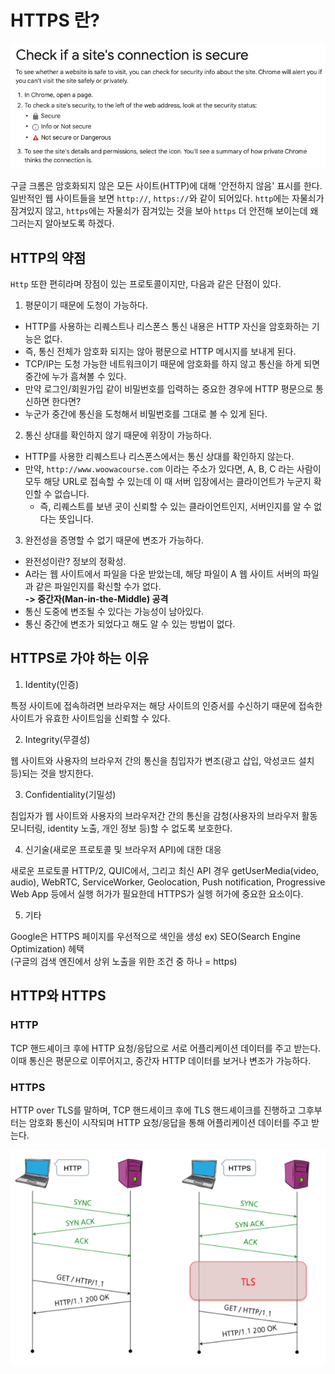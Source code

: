 # HTTPS 란?

![img.png](images/ChromeHttps.png)

구글 크롬은 암호화되지 않은 모든 사이트(HTTP)에 대해 '안전하지 않음' 표시를 한다.  
일반적인 웹 사이트들을 보면 `http://`, `https://`와 같이 되어있다. `http`에는 자물쇠가 잠겨있지 않고, `https`에는 자물쇠가 잠겨있는 것을 보아 `https` 더 안전해 보이는데 왜 그러는지 알아보도록 하겠다.

## HTTP의 약점
`Http` 또한 편히라며 장점이 있는 프로토콜이지만, 다음과 같은 단점이 있다.   

1. 평문이기 때문에 도청이 가능하다.
- HTTP를 사용하는 리퀘스트나 리스폰스 통신 내용은 HTTP 자신을 암호화하는 기능은 없다.  
- 즉, 통신 전체가 암호화 되지는 않아 평문으로 HTTP 메시지를 보내게 된다.
- TCP/IP는 도청 가능한 네트워크이기 때문에 암호화를 하지 않고 통신을 하게 되면 중간에 누가 흠쳐볼 수 있다. 
- 만약 로그인/회원가입 같이 비밀번호를 입력하는 중요한 경우에 HTTP 평문으로 통신하면 한다면?
- 누군가 중간에 통신을 도청해서 비밀번호를 그대로 볼 수 있게 된다. 

2. 통신 상대를 확인하지 않기 때문에 위장이 가능하다.
- HTTP를 사용한 리퀘스트나 리스폰스에서는 통신 상대를 확인하지 않는다. 
- 만약, `http://www.woowacourse.com` 이라는 주소가 있다면, A, B, C 라는 사람이 모두 해당 URL로 접속할 수 있는데 이 때 서버 입장에서는 클라이언트가 누군지 확인할 수 없습니다. 
  - 즉, 리퀘스트를 보낸 곳이 신뢰할 수 있는 클라이언트인지, 서버인지를 알 수 없다는 뜻입니다.

3. 완전성을 증명할 수 없기 때문에 변조가 가능하다.
- 완전성이란?  정보의 정확성.
- A라는 웹 사이트에서 파일을 다운 받았는데, 해당 파일이 A 웹 사이트 서버의 파일과 같은 파일인지를 확신할 수가 없다.   
**-> 중간자(Man-in-the-Middle) 공격**
- 통신 도중에 변조될 수 있다는 가능성이 남아있다.
- 통신 중간에 변조가 되었다고 해도 알 수 있는 방법이 없다.

## HTTPS로 가야 하는 이유
1. Identity(인증)

특정 사이트에 접속하려면 브라우저는 해당 사이트의 인증서를 수신하기 때문에 접속한 사이트가 유효한 사이트임을 신뢰할 수 있다.

2. Integrity(무결성)

웹 사이트와 사용자의 브라우저 간의 통신을 침입자가 변조(광고 삽입, 악성코드 설치 등)되는 것을 방지한다.

3. Confidentiality(기밀성)

침입자가 웹 사이트와 사용자의 브라우저간 간의 통신을 감청(사용자의 브라우저 활동 모니터링, identity 노출, 개인 정보 등)할 수 없도록 보호한다.

4. 신기술(새로운 프로토콜 및 브라우저 API)에 대한 대응

새로운 프로토콜 HTTP/2, QUIC에서, 그리고 최신 API 경우 getUserMedia(video, audio), WebRTC, ServiceWorker, Geolocation, Push notification, Progressive Web App 등에서 실행 허가가 필요한데 HTTPS가 실헹 허가에 중요한 요소이다.

5. 기타

Google은 HTTPS 페이지를 우선적으로 색인을 생성  ex) SEO(Search Engine Optimization) 헤택  
(구글의 검색 엔진에서 상위 노출을 위한 조건 중 하나 = https)

## HTTP와 HTTPS

### HTTP
TCP 핸드셰이크 후에 HTTP 요청/응답으로 서로 어플리케이션 데이터를 주고 받는다. 이때 통신은 평문으로 이루어지고, 중간자 HTTP 데이터를 보거나 변조가 가능하다. 


### HTTPS
HTTP over TLS를 말하며, TCP 핸드세이크 후에 TLS 핸드셰이크를 진행하고 그후부터는 암호화 통신이 시작되며 HTTP 요청/응답을 통해 어플리케이션 데이터를 주고 받는다.

![img.png](images/https.png)
